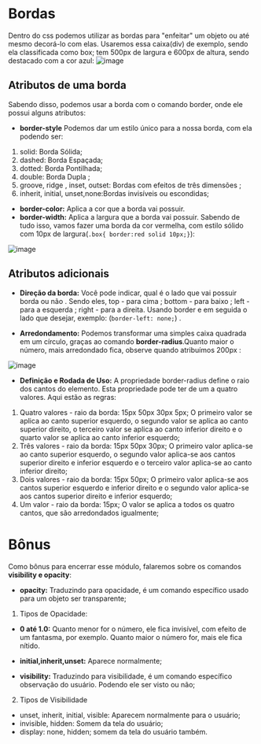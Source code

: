 # Bordas 
Dentro do css podemos utilizar as bordas para "enfeitar" um objeto ou até mesmo decorá-lo com elas. Usaremos essa caixa(div) de exemplo, sendo ela classificada como box; tem 500px de largura e 600px de altura, sendo destacado com a cor azul:
![image](https://github.com/Karlos-Eduardo-Mrqs/Construcao-Html-Css-Javascript/assets/172524894/690148e6-123c-437d-b4f4-056b9d5f8eed)
## Atributos de uma borda
Sabendo disso, podemos usar a borda com o comando border, onde ele possui alguns atributos:
- **border-style** Podemos dar um estilo único para a nossa borda, com ela podendo ser:

1. solid: Borda Sólida;
2. dashed: Borda Espaçada;
3. dotted: Borda Pontilhada;
4. double: Borda Dupla ;
5. groove, ridge , inset, outset: Bordas com efeitos de três dimensões ;
6. inherit, initial, unset,none:Bordas invisíveis ou escondidas; 

- **border-color:** Aplica a cor que a borda vai possuir.
- **border-width:** Aplica a largura que a borda vai possuir. Sabendo de tudo isso, vamos fazer uma borda da cor vermelha, com estilo sólido com 10px de largura(``.box{ border:red solid 10px;}``):

![image](https://github.com/Karlos-Eduardo-Mrqs/Construcao-Html-Css-Javascript/assets/172524894/b15ad609-04a0-4ab1-a0be-0905a2326fe4)

## Atributos adicionais

- **Direção da borda:** Você pode indicar, qual é o lado que vai possuir borda ou não . Sendo eles, top - para cima ; bottom - para baixo ; left - para a esquerda ; right - para a direita. Usando border e em seguida o lado que desejar, exemplo: (``border-left: none;``) .

- **Arredondamento:** Podemos transformar uma simples caixa quadrada em um círculo, graças ao comando **border-radius**.Quanto maior o número, mais arredondado fica, observe quando atribuímos 200px :

![image](https://github.com/Karlos-Eduardo-Mrqs/Construcao-Html-Css-Javascript/assets/172524894/d67e71de-ef48-4952-937b-91d0cde81923)

- **Definição e Rodada de Uso:** A propriedade border-radius define o raio dos cantos do elemento. Esta propriedade pode ter de um a quatro valores. Aqui estão as regras:

1. Quatro valores - raio da borda: 15px 50px 30px 5px; 
O primeiro valor se aplica ao canto superior esquerdo, o segundo valor se aplica ao canto superior direito, o terceiro valor se aplica ao canto inferior direito e o quarto valor se aplica ao canto inferior esquerdo;
2. Três valores - raio da borda: 15px 50px 30px;
O primeiro valor aplica-se ao canto superior esquerdo, o segundo valor aplica-se aos cantos superior direito e inferior esquerdo e o terceiro valor aplica-se ao canto inferior direito;
3. Dois valores - raio da borda: 15px 50px;
O primeiro valor aplica-se aos cantos superior esquerdo e inferior direito e o segundo valor aplica-se aos cantos superior direito e inferior esquerdo;
4. Um valor - raio da borda: 15px;
O valor se aplica a todos os quatro cantos, que são arredondados igualmente;

# Bônus
Como bônus para encerrar esse módulo, falaremos sobre os comandos **visibility e opacity**:
- **opacity:** Traduzindo para opacidade, é um comando específico usado para um objeto ser transparente;

1. Tipos de Opacidade:

- **0 até 1.0:** Quanto menor for o número, ele fica invisível, com efeito de um fantasma, por exemplo. Quanto maior o número for, mais ele fica nítido.
- **initial,inherit,unset:** Aparece normalmente;

- **visibility:** Traduzindo para visibilidade, é um comando específico observação do usuário. Podendo ele ser visto ou não;

2. Tipos de Visibilidade
- unset, inherit, initial, visible: Aparecem normalmente para o usuário;
- invisible, hidden: Somem da tela do usuário;
- display: none, hidden; somem da tela do usuário também.